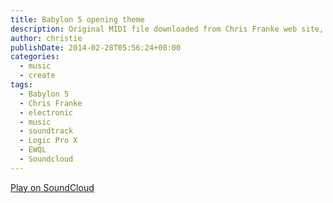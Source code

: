 ```yaml
---
title: Babylon 5 opening theme
description: Original MIDI file downloaded from Chris Franke web site, reorchestrated using EWQL Gold and Logic Pro X.
author: christie
publishDate: 2014-02-28T05:56:24+00:00
categories:
  - music
  - create
tags:
  - Babylon 5
  - Chris Franke
  - electronic
  - music
  - soundtrack
  - Logic Pro X
  - EWQL
  - Soundcloud
---
```


[Play on SoundCloud](https://soundcloud.com/chris-tham/b5theme?si=12f3e0f1ca37497e86571f40e20b1e4b&utm_source=clipboard&utm_medium=text&utm_campaign=social_sharing)
